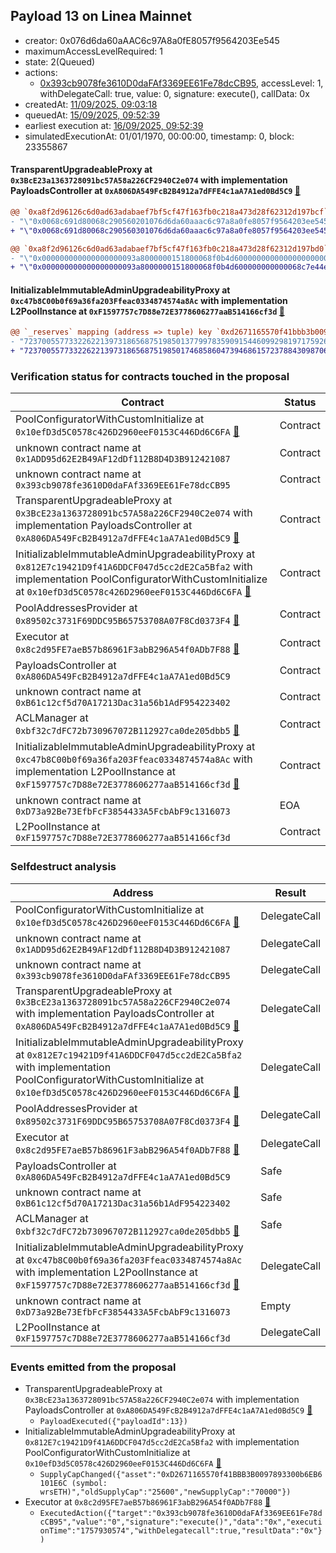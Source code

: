 ## Payload 13 on Linea Mainnet

- creator: 0x076d6da60aAAC6c97A8a0fE8057f9564203Ee545
- maximumAccessLevelRequired: 1
- state: 2(Queued)
- actions:
  - [0x393cb9078fe3610D0daFAf3369EE61Fe78dcCB95](https://lineascan.build/tx/0x393cb9078fe3610D0daFAf3369EE61Fe78dcCB95), accessLevel: 1, withDelegateCall: true, value: 0, signature: execute(), callData: 0x
- createdAt: [11/09/2025, 09:03:18](https://lineascan.build/tx/0xc2940e4198d15ec471e793ab5989d6ff20da465f0c828a43a57cf2a3927432e3)
- queuedAt: [15/09/2025, 09:52:39](https://lineascan.build/tx/0x0d37d40d9a300891317ae8fca0ecea3264ccd11ba3bd9d77d2b2b04dc72cfe35)
- earliest execution at: [16/09/2025, 09:52:39](https://www.epochconverter.com/countdown?q=1758016359)
- simulatedExecutionAt: 01/01/1970, 00:00:00, timestamp: 0, block: 23355867
#### TransparentUpgradeableProxy at `0x3BcE23a1363728091bc57A58a226CF2940C2e074` with implementation PayloadsController at `0xA806DA549FcB2B4912a7dFFE4c1aA7A1ed0Bd5C9` [:ghost:](https://github.com/bgd-labs/aave-address-book  "GovernanceV3Linea.PAYLOADS_CONTROLLER")

```diff
@@ `0xa8f2d96126c6d0ad63adabaef7bf5cf47f163fb0c218a473d28f62312d197bcf` raw  @@
- "\"0x0068c691d80068c290560201076d6da60aaac6c97a8a0fe8057f9564203ee545\""
+ "\"0x0068c691d80068c290560301076d6da60aaac6c97a8a0fe8057f9564203ee545\""

@@ `0xa8f2d96126c6d0ad63adabaef7bf5cf47f163fb0c218a473d28f62312d197bd0` raw  @@
- "\"0x000000000000000000093a8000000151800068f0b4d600000000000000000000\""
+ "\"0x000000000000000000093a8000000151800068f0b4d600000000000068c7e44e\""

```
#### InitializableImmutableAdminUpgradeabilityProxy at `0xc47b8C00b0f69a36fa203Ffeac0334874574a8Ac` with implementation L2PoolInstance at `0xF1597757c7D88e72E3778606277aaB514166cf3d` [:ghost:](https://github.com/bgd-labs/aave-address-book  "AaveV3Linea.POOL")

```diff
@@ `_reserves` mapping (address => tuple) key `0xd2671165570f41bbb3b0097893300b6eb6101e6c`.configuration.data @@
- "7237005577332262213973186568751985013779978359091544609929819717592682863448"
+ "7237005577332262213973186568751985017468586047394686157237884309870639061848"

```
### Verification status for contracts touched in the proposal

| Contract | Status |
|---------|------------|
| PoolConfiguratorWithCustomInitialize at `0x10efD3d5C0578c426D2960eeF0153C446Dd6C6FA` [:ghost:](https://github.com/bgd-labs/aave-address-book  "AaveV3Linea.POOL_CONFIGURATOR_IMPL") | Contract |
| unknown contract name at `0x1ADD95d62E2B49AF12dDf112B8D4D3B912421087` | Contract |
| unknown contract name at `0x393cb9078fe3610D0daFAf3369EE61Fe78dcCB95` | Contract |
| TransparentUpgradeableProxy at `0x3BcE23a1363728091bc57A58a226CF2940C2e074` with implementation PayloadsController at `0xA806DA549FcB2B4912a7dFFE4c1aA7A1ed0Bd5C9` [:ghost:](https://github.com/bgd-labs/aave-address-book  "GovernanceV3Linea.PAYLOADS_CONTROLLER") | Contract |
| InitializableImmutableAdminUpgradeabilityProxy at `0x812E7c19421D9f41A6DDCF047d5cc2dE2Ca5Bfa2` with implementation PoolConfiguratorWithCustomInitialize at `0x10efD3d5C0578c426D2960eeF0153C446Dd6C6FA` [:ghost:](https://github.com/bgd-labs/aave-address-book  "AaveV3Linea.POOL_CONFIGURATOR") | Contract |
| PoolAddressesProvider at `0x89502c3731F69DDC95B65753708A07F8Cd0373F4` [:ghost:](https://github.com/bgd-labs/aave-address-book  "AaveV3Linea.POOL_ADDRESSES_PROVIDER") | Contract |
| Executor at `0x8c2d95FE7aeB57b86961F3abB296A54f0ADb7F88` [:ghost:](https://github.com/bgd-labs/aave-address-book  "AaveV3Linea.ACL_ADMIN") | Contract |
| PayloadsController at `0xA806DA549FcB2B4912a7dFFE4c1aA7A1ed0Bd5C9` | Contract |
| unknown contract name at `0xB61c12cf5d70A17213Dac31a56b1AdF954223402` | Contract |
| ACLManager at `0xbf32c7dFC72b730967072B112927ca0de205dbb5` [:ghost:](https://github.com/bgd-labs/aave-address-book  "AaveV3Linea.ACL_MANAGER") | Contract |
| InitializableImmutableAdminUpgradeabilityProxy at `0xc47b8C00b0f69a36fa203Ffeac0334874574a8Ac` with implementation L2PoolInstance at `0xF1597757c7D88e72E3778606277aaB514166cf3d` [:ghost:](https://github.com/bgd-labs/aave-address-book  "AaveV3Linea.POOL") | Contract |
| unknown contract name at `0xD73a92Be73EfbFcF3854433A5FcbAbF9c1316073` | EOA |
| L2PoolInstance at `0xF1597757c7D88e72E3778606277aaB514166cf3d` | Contract |

### Selfdestruct analysis

| Address | Result |
|---------|------------|
| PoolConfiguratorWithCustomInitialize at `0x10efD3d5C0578c426D2960eeF0153C446Dd6C6FA` [:ghost:](https://github.com/bgd-labs/aave-address-book  "AaveV3Linea.POOL_CONFIGURATOR_IMPL") | DelegateCall |
| unknown contract name at `0x1ADD95d62E2B49AF12dDf112B8D4D3B912421087` | DelegateCall |
| unknown contract name at `0x393cb9078fe3610D0daFAf3369EE61Fe78dcCB95` | DelegateCall |
| TransparentUpgradeableProxy at `0x3BcE23a1363728091bc57A58a226CF2940C2e074` with implementation PayloadsController at `0xA806DA549FcB2B4912a7dFFE4c1aA7A1ed0Bd5C9` [:ghost:](https://github.com/bgd-labs/aave-address-book  "GovernanceV3Linea.PAYLOADS_CONTROLLER") | DelegateCall |
| InitializableImmutableAdminUpgradeabilityProxy at `0x812E7c19421D9f41A6DDCF047d5cc2dE2Ca5Bfa2` with implementation PoolConfiguratorWithCustomInitialize at `0x10efD3d5C0578c426D2960eeF0153C446Dd6C6FA` [:ghost:](https://github.com/bgd-labs/aave-address-book  "AaveV3Linea.POOL_CONFIGURATOR") | DelegateCall |
| PoolAddressesProvider at `0x89502c3731F69DDC95B65753708A07F8Cd0373F4` [:ghost:](https://github.com/bgd-labs/aave-address-book  "AaveV3Linea.POOL_ADDRESSES_PROVIDER") | DelegateCall |
| Executor at `0x8c2d95FE7aeB57b86961F3abB296A54f0ADb7F88` [:ghost:](https://github.com/bgd-labs/aave-address-book  "AaveV3Linea.ACL_ADMIN") | DelegateCall |
| PayloadsController at `0xA806DA549FcB2B4912a7dFFE4c1aA7A1ed0Bd5C9` | Safe |
| unknown contract name at `0xB61c12cf5d70A17213Dac31a56b1AdF954223402` | Safe |
| ACLManager at `0xbf32c7dFC72b730967072B112927ca0de205dbb5` [:ghost:](https://github.com/bgd-labs/aave-address-book  "AaveV3Linea.ACL_MANAGER") | Safe |
| InitializableImmutableAdminUpgradeabilityProxy at `0xc47b8C00b0f69a36fa203Ffeac0334874574a8Ac` with implementation L2PoolInstance at `0xF1597757c7D88e72E3778606277aaB514166cf3d` [:ghost:](https://github.com/bgd-labs/aave-address-book  "AaveV3Linea.POOL") | DelegateCall |
| unknown contract name at `0xD73a92Be73EfbFcF3854433A5FcbAbF9c1316073` | Empty |
| L2PoolInstance at `0xF1597757c7D88e72E3778606277aaB514166cf3d` | DelegateCall |

### Events emitted from the proposal

- TransparentUpgradeableProxy at `0x3BcE23a1363728091bc57A58a226CF2940C2e074` with implementation PayloadsController at `0xA806DA549FcB2B4912a7dFFE4c1aA7A1ed0Bd5C9` [:ghost:](https://github.com/bgd-labs/aave-address-book  "GovernanceV3Linea.PAYLOADS_CONTROLLER")
  - `PayloadExecuted({"payloadId":13})`
- InitializableImmutableAdminUpgradeabilityProxy at `0x812E7c19421D9f41A6DDCF047d5cc2dE2Ca5Bfa2` with implementation PoolConfiguratorWithCustomInitialize at `0x10efD3d5C0578c426D2960eeF0153C446Dd6C6FA` [:ghost:](https://github.com/bgd-labs/aave-address-book  "AaveV3Linea.POOL_CONFIGURATOR")
  - `SupplyCapChanged({"asset":"0xD2671165570f41BBB3B0097893300b6EB6101E6C (symbol: wrsETH)","oldSupplyCap":"25600","newSupplyCap":"70000"})`
- Executor at `0x8c2d95FE7aeB57b86961F3abB296A54f0ADb7F88` [:ghost:](https://github.com/bgd-labs/aave-address-book  "AaveV3Linea.ACL_ADMIN")
  - `ExecutedAction({"target":"0x393cb9078fe3610D0daFAf3369EE61Fe78dcCB95","value":"0","signature":"execute()","data":"0x","executionTime":"1757930574","withDelegatecall":true,"resultData":"0x"})`
